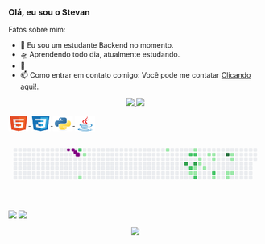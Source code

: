 ### Olá, eu sou o Stevan

Fatos sobre mim:

- 🎤 Eu sou um estudante Backend no momento.
- 🛸 Aprendendo todo dia, atualmente estudando.
- 🌋 
- 📫 Como entrar em contato comigo: Você pode me contatar [Clicando aqui!](https://www.linkedin.com/in/stevan-gomes-186a52202/).

 <div align = "center">
  <a href="https://github.com/Stevangomes1">
  <img height="180em" src="https://github-readme-stats.vercel.app/api?username=Stevangomes1&show_icons=true&theme=highcontrast&include_all_commits=true&count_private=true"/>
  <img height="180em" src="https://github-readme-stats.vercel.app/api/top-langs/?username=Stevangomes1&layout=compact&langs_count=7&theme=highcontrast"/>
</div>

<div style="display: inline_block"><br>
  <img align="center" alt="Stevan-HTML" height="30" width="40" src="https://raw.githubusercontent.com/devicons/devicon/master/icons/html5/html5-original.svg">
  <img align="center" alt="Stevan-CSS" height="30" width="40" src="https://raw.githubusercontent.com/devicons/devicon/master/icons/css3/css3-original.svg">
  <img align="center" alt="Stevan-Python" height="30" width="40" src="https://raw.githubusercontent.com/devicons/devicon/master/icons/python/python-original.svg">
  <img align="center" alt="Stevan-Java" height="30" width="40" src = "https://raw.githubusercontent.com/devicons/devicon/master/icons/java/java-original.svg">
</div>  

<svg viewBox="-16 -32 880 192" width="880" height="192" xmlns="http://www.w3.org/2000/svg"><style>@keyframes c0{61.42%{fill:var(--c2)}61.44%,to{fill:var(--ce)}}@keyframes c1{10.3%{fill:var(--c1)}10.32%,to{fill:var(--ce)}}@keyframes c2{7.61%{fill:var(--c1)}7.63%,to{fill:var(--ce)}}@keyframes c3{31.38%{fill:var(--c1)}31.4%,to{fill:var(--ce)}}@keyframes c4{73.08%{fill:var(--c3)}73.1%,to{fill:var(--ce)}}@keyframes c5{49.32%{fill:var(--c2)}49.34%,to{fill:var(--ce)}}@keyframes c6{47.97%{fill:var(--c2)}47.99%,to{fill:var(--ce)}}@keyframes c7{21.51%{fill:var(--c1)}21.53%,to{fill:var(--ce)}}@keyframes c8{28.69%{fill:var(--c1)}28.71%,to{fill:var(--ce)}}@keyframes c9{49.77%{fill:var(--c2)}49.79%,to{fill:var(--ce)}}@keyframes ca{73.98%{fill:var(--c3)}74%,to{fill:var(--ce)}}@keyframes cb{22.41%{fill:var(--c1)}22.43%,to{fill:var(--ce)}}@keyframes cc{21.96%{fill:var(--c1)}21.98%,to{fill:var(--ce)}}@keyframes cd{46.63%{fill:var(--c2)}46.65%,to{fill:var(--ce)}}@keyframes ce{24.65%{fill:var(--c1)}24.67%,to{fill:var(--ce)}}@keyframes cf{24.21%{fill:var(--c1)}24.23%,to{fill:var(--ce)}}@keyframes cg{23.31%{fill:var(--c1)}23.33%,to{fill:var(--ce)}}@keyframes ch{26.9%{fill:var(--c1)}26.92%,to{fill:var(--ce)}}@keyframes ci{26.45%{fill:var(--c1)}26.47%,to{fill:var(--ce)}}@keyframes cj{26%{fill:var(--c1)}26.02%,to{fill:var(--ce)}}@keyframes ck{44.38%{fill:var(--c2)}44.4%,to{fill:var(--ce)}}@keyframes cl{43.94%{fill:var(--c1)}43.96%,to{fill:var(--ce)}}@keyframes cm{78.02%{fill:var(--c4)}78.04%,to{fill:var(--ce)}}@keyframes cn{42.14%{fill:var(--c1)}42.16%,to{fill:var(--ce)}}@keyframes co{42.59%{fill:var(--c1)}42.61%,to{fill:var(--ce)}}@keyframes cp{39%{fill:var(--c1)}39.02%,to{fill:var(--ce)}}@keyframes cq{38.56%{fill:var(--c1)}38.58%,to{fill:var(--ce)}}@keyframes cr{41.69%{fill:var(--c1)}41.71%,to{fill:var(--ce)}}@keyframes u0{7.61%{transform:scale(0,1)}10.3%,7.63%{transform:scale(.05,1)}10.32%,21.51%{transform:scale(.11,1)}21.53%,21.96%{transform:scale(.16,1)}21.98%,22.41%{transform:scale(.21,1)}22.43%,23.31%{transform:scale(.26,1)}23.33%,24.21%{transform:scale(.32,1)}24.23%,24.65%{transform:scale(.37,1)}24.67%,26%{transform:scale(.42,1)}26.02%,26.45%{transform:scale(.47,1)}26.47%,26.9%{transform:scale(.53,1)}26.92%,28.69%{transform:scale(.58,1)}28.71%,31.38%{transform:scale(.63,1)}31.4%,38.56%{transform:scale(.68,1)}38.58%,39%{transform:scale(.74,1)}39.02%,41.69%{transform:scale(.79,1)}41.71%,42.14%{transform:scale(.84,1)}42.16%,42.59%{transform:scale(.89,1)}42.61%,43.94%{transform:scale(.95,1)}43.96%,to{transform:scale(1,1)}}@keyframes u1{44.38%{transform:scale(0,1)}44.4%,46.63%{transform:scale(.17,1)}46.65%,47.97%{transform:scale(.33,1)}47.99%,49.32%{transform:scale(.5,1)}49.34%,49.77%{transform:scale(.67,1)}49.79%,61.42%{transform:scale(.83,1)}61.44%,to{transform:scale(1,1)}}@keyframes u2{73.08%{transform:scale(0,1)}73.1%,73.98%{transform:scale(.5,1)}74%,to{transform:scale(1,1)}}@keyframes u3{78.02%{transform:scale(0,1)}78.04%,to{transform:scale(1,1)}}@keyframes s0{0%,99.55%{transform:translate(0,-16px)}.45%{transform:translate(0,0)}6.28%{transform:translate(208px,0)}6.73%{transform:translate(208px,16px)}7.62%{transform:translate(240px,16px)}8.07%{transform:translate(240px,32px)}8.52%{transform:translate(224px,32px)}10.31%{transform:translate(224px,96px)}21.08%,47.09%{transform:translate(608px,96px)}21.52%{transform:translate(608px,80px)}21.97%,46.19%{transform:translate(624px,80px)}22.42%{transform:translate(624px,64px)}23.32%{transform:translate(656px,64px)}23.77%{transform:translate(656px,48px)}24.22%{transform:translate(640px,48px)}24.66%{transform:translate(640px,32px)}26.01%{transform:translate(688px,32px)}26.46%{transform:translate(688px,16px)}26.91%{transform:translate(672px,16px)}27.35%{transform:translate(672px,0)}31.39%{transform:translate(528px,0)}31.84%{transform:translate(528px,16px)}33.63%,72.2%{transform:translate(592px,16px)}34.08%{transform:translate(592px,32px)}38.57%,40.36%{transform:translate(752px,32px)}39.01%{transform:translate(752px,16px)}39.46%{transform:translate(768px,16px)}39.91%{transform:translate(768px,32px)}41.7%{transform:translate(752px,80px)}42.15%{transform:translate(736px,80px)}42.6%{transform:translate(736px,96px)}43.95%{transform:translate(688px,96px)}44.39%{transform:translate(688px,80px)}46.64%{transform:translate(624px,96px)}49.33%{transform:translate(608px,16px)}49.78%{transform:translate(624px,16px)}50.22%{transform:translate(624px,0)}61.43%{transform:translate(224px,0)}61.88%{transform:translate(224px,16px)}73.09%{transform:translate(592px,48px)}77.13%{transform:translate(736px,48px)}78.03%{transform:translate(736px,16px)}93.27%{transform:translate(192px,16px)}93.72%{transform:translate(192px,0)}94.17%{transform:translate(176px,0)}94.62%{transform:translate(176px,-16px)}}@keyframes s1{0%,99.55%{transform:translate(16px,-16px)}.45%{transform:translate(0,-16px)}.9%{transform:translate(0,0)}6.73%{transform:translate(208px,0)}7.17%{transform:translate(208px,16px)}8.07%{transform:translate(240px,16px)}8.52%{transform:translate(240px,32px)}8.97%{transform:translate(224px,32px)}10.76%{transform:translate(224px,96px)}21.52%,47.53%{transform:translate(608px,96px)}21.97%{transform:translate(608px,80px)}22.42%,46.64%{transform:translate(624px,80px)}22.87%{transform:translate(624px,64px)}23.77%{transform:translate(656px,64px)}24.22%{transform:translate(656px,48px)}24.66%{transform:translate(640px,48px)}25.11%{transform:translate(640px,32px)}26.46%{transform:translate(688px,32px)}26.91%{transform:translate(688px,16px)}27.35%{transform:translate(672px,16px)}27.8%{transform:translate(672px,0)}31.84%{transform:translate(528px,0)}32.29%{transform:translate(528px,16px)}34.08%,72.65%{transform:translate(592px,16px)}34.53%{transform:translate(592px,32px)}39.01%,40.81%{transform:translate(752px,32px)}39.46%{transform:translate(752px,16px)}39.91%{transform:translate(768px,16px)}40.36%{transform:translate(768px,32px)}42.15%{transform:translate(752px,80px)}42.6%{transform:translate(736px,80px)}43.05%{transform:translate(736px,96px)}44.39%{transform:translate(688px,96px)}44.84%{transform:translate(688px,80px)}47.09%{transform:translate(624px,96px)}49.78%{transform:translate(608px,16px)}50.22%{transform:translate(624px,16px)}50.67%{transform:translate(624px,0)}61.88%{transform:translate(224px,0)}62.33%{transform:translate(224px,16px)}73.54%{transform:translate(592px,48px)}77.58%{transform:translate(736px,48px)}78.48%{transform:translate(736px,16px)}93.72%{transform:translate(192px,16px)}94.17%{transform:translate(192px,0)}94.62%{transform:translate(176px,0)}95.07%{transform:translate(176px,-16px)}}@keyframes s2{0%,99.55%{transform:translate(32px,-16px)}.9%{transform:translate(0,-16px)}1.35%{transform:translate(0,0)}7.17%{transform:translate(208px,0)}7.62%{transform:translate(208px,16px)}8.52%{transform:translate(240px,16px)}8.97%{transform:translate(240px,32px)}9.42%{transform:translate(224px,32px)}11.21%{transform:translate(224px,96px)}21.97%,47.98%{transform:translate(608px,96px)}22.42%{transform:translate(608px,80px)}22.87%,47.09%{transform:translate(624px,80px)}23.32%{transform:translate(624px,64px)}24.22%{transform:translate(656px,64px)}24.66%{transform:translate(656px,48px)}25.11%{transform:translate(640px,48px)}25.56%{transform:translate(640px,32px)}26.91%{transform:translate(688px,32px)}27.35%{transform:translate(688px,16px)}27.8%{transform:translate(672px,16px)}28.25%{transform:translate(672px,0)}32.29%{transform:translate(528px,0)}32.74%{transform:translate(528px,16px)}34.53%,73.09%{transform:translate(592px,16px)}34.98%{transform:translate(592px,32px)}39.46%,41.26%{transform:translate(752px,32px)}39.91%{transform:translate(752px,16px)}40.36%{transform:translate(768px,16px)}40.81%{transform:translate(768px,32px)}42.6%{transform:translate(752px,80px)}43.05%{transform:translate(736px,80px)}43.5%{transform:translate(736px,96px)}44.84%{transform:translate(688px,96px)}45.29%{transform:translate(688px,80px)}47.53%{transform:translate(624px,96px)}50.22%{transform:translate(608px,16px)}50.67%{transform:translate(624px,16px)}51.12%{transform:translate(624px,0)}62.33%{transform:translate(224px,0)}62.78%{transform:translate(224px,16px)}73.99%{transform:translate(592px,48px)}78.03%{transform:translate(736px,48px)}78.92%{transform:translate(736px,16px)}94.17%{transform:translate(192px,16px)}94.62%{transform:translate(192px,0)}95.07%{transform:translate(176px,0)}95.52%{transform:translate(176px,-16px)}}@keyframes s3{0%,99.55%{transform:translate(48px,-16px)}1.35%{transform:translate(0,-16px)}1.79%{transform:translate(0,0)}7.62%{transform:translate(208px,0)}8.07%{transform:translate(208px,16px)}8.97%{transform:translate(240px,16px)}9.42%{transform:translate(240px,32px)}9.87%{transform:translate(224px,32px)}11.66%{transform:translate(224px,96px)}22.42%,48.43%{transform:translate(608px,96px)}22.87%{transform:translate(608px,80px)}23.32%,47.53%{transform:translate(624px,80px)}23.77%{transform:translate(624px,64px)}24.66%{transform:translate(656px,64px)}25.11%{transform:translate(656px,48px)}25.56%{transform:translate(640px,48px)}26.01%{transform:translate(640px,32px)}27.35%{transform:translate(688px,32px)}27.8%{transform:translate(688px,16px)}28.25%{transform:translate(672px,16px)}28.7%{transform:translate(672px,0)}32.74%{transform:translate(528px,0)}33.18%{transform:translate(528px,16px)}34.98%,73.54%{transform:translate(592px,16px)}35.43%{transform:translate(592px,32px)}39.91%,41.7%{transform:translate(752px,32px)}40.36%{transform:translate(752px,16px)}40.81%{transform:translate(768px,16px)}41.26%{transform:translate(768px,32px)}43.05%{transform:translate(752px,80px)}43.5%{transform:translate(736px,80px)}43.95%{transform:translate(736px,96px)}45.29%{transform:translate(688px,96px)}45.74%{transform:translate(688px,80px)}47.98%{transform:translate(624px,96px)}50.67%{transform:translate(608px,16px)}51.12%{transform:translate(624px,16px)}51.57%{transform:translate(624px,0)}62.78%{transform:translate(224px,0)}63.23%{transform:translate(224px,16px)}74.44%{transform:translate(592px,48px)}78.48%{transform:translate(736px,48px)}79.37%{transform:translate(736px,16px)}94.62%{transform:translate(192px,16px)}95.07%{transform:translate(192px,0)}95.52%{transform:translate(176px,0)}95.96%{transform:translate(176px,-16px)}}:root{--cb:#1b1f230a;--cs:purple;--ce:#ebedf0;--c0:#ebedf0;--c1:#9be9a8;--c2:#40c463;--c3:#30a14e;--c4:#216e39}@media (prefers-color-scheme:dark){:root{--cb:#1b1f230a;--cs:purple;--ce:#161b22;--c1:#01311f;--c2:#034525;--c3:#0f6d31;--c4:#00c647}}.c{shape-rendering:geometricPrecision;rx:2;ry:2;fill:var(--ce);stroke-width:1px;stroke:var(--cb);animation:none 22300ms linear infinite}.c.c0{fill:var(--c2);animation-name:c0}.c.c1,.c.c2,.c.c3{fill:var(--c1);animation-name:c1}.c.c2,.c.c3{animation-name:c2}.c.c3{animation-name:c3}.c.c4{fill:var(--c3);animation-name:c4}.c.c5,.c.c6{fill:var(--c2);animation-name:c5}.c.c6{animation-name:c6}.c.c7,.c.c8{fill:var(--c1);animation-name:c7}.c.c8{animation-name:c8}.c.c9{fill:var(--c2);animation-name:c9}.c.ca{fill:var(--c3);animation-name:ca}.c.cb,.c.cc{fill:var(--c1);animation-name:cb}.c.cc{animation-name:cc}.c.cd{fill:var(--c2);animation-name:cd}.c.ce,.c.cf,.c.cg{fill:var(--c1);animation-name:ce}.c.cf,.c.cg{animation-name:cf}.c.cg{animation-name:cg}.c.ch,.c.ci,.c.cj{fill:var(--c1);animation-name:ch}.c.ci,.c.cj{animation-name:ci}.c.cj{animation-name:cj}.c.ck{fill:var(--c2);animation-name:ck}.c.cl{fill:var(--c1);animation-name:cl}.c.cm{fill:var(--c4);animation-name:cm}.c.cn,.c.co{fill:var(--c1);animation-name:cn}.c.co{animation-name:co}.c.cp,.c.cq,.c.cr{fill:var(--c1);animation-name:cp}.c.cq,.c.cr{animation-name:cq}.c.cr{animation-name:cr}.s,.u{animation:none linear 22300ms infinite}.u,.u.u0{transform-origin:0 0}.u{transform:scale(0,1)}.u.u0{fill:var(--c1);animation-name:u0}.u.u1{fill:var(--c2);animation-name:u1;transform-origin:575.4px 0}.u.u2{fill:var(--c3);animation-name:u2;transform-origin:757.1px 0}.u.u3{fill:var(--c4);animation-name:u3;transform-origin:817.7px 0}.s{shape-rendering:geometricPrecision;fill:var(--cs)}.s.s0{transform:translate(0,-16px);animation-name:s0}.s.s1{transform:translate(16px,-16px);animation-name:s1}.s.s2{transform:translate(32px,-16px);animation-name:s2}.s.s3{transform:translate(48px,-16px);animation-name:s3}</style><rect class="c" x="2" y="2" width="12" height="12"/><rect class="c" x="2" y="18" width="12" height="12"/><rect class="c" x="2" y="34" width="12" height="12"/><rect class="c" x="2" y="50" width="12" height="12"/><rect class="c" x="2" y="66" width="12" height="12"/><rect class="c" x="2" y="82" width="12" height="12"/><rect class="c" x="2" y="98" width="12" height="12"/><rect class="c" x="18" y="2" width="12" height="12"/><rect class="c" x="18" y="18" width="12" height="12"/><rect class="c" x="18" y="34" width="12" height="12"/><rect class="c" x="18" y="50" width="12" height="12"/><rect class="c" x="18" y="66" width="12" height="12"/><rect class="c" x="18" y="82" width="12" height="12"/><rect class="c" x="18" y="98" width="12" height="12"/><rect class="c" x="34" y="2" width="12" height="12"/><rect class="c" x="34" y="18" width="12" height="12"/><rect class="c" x="34" y="34" width="12" height="12"/><rect class="c" x="34" y="50" width="12" height="12"/><rect class="c" x="34" y="66" width="12" height="12"/><rect class="c" x="34" y="82" width="12" height="12"/><rect class="c" x="34" y="98" width="12" height="12"/><rect class="c" x="50" y="2" width="12" height="12"/><rect class="c" x="50" y="18" width="12" height="12"/><rect class="c" x="50" y="34" width="12" height="12"/><rect class="c" x="50" y="50" width="12" height="12"/><rect class="c" x="50" y="66" width="12" height="12"/><rect class="c" x="50" y="82" width="12" height="12"/><rect class="c" x="50" y="98" width="12" height="12"/><rect class="c" x="66" y="2" width="12" height="12"/><rect class="c" x="66" y="18" width="12" height="12"/><rect class="c" x="66" y="34" width="12" height="12"/><rect class="c" x="66" y="50" width="12" height="12"/><rect class="c" x="66" y="66" width="12" height="12"/><rect class="c" x="66" y="82" width="12" height="12"/><rect class="c" x="66" y="98" width="12" height="12"/><rect class="c" x="82" y="2" width="12" height="12"/><rect class="c" x="82" y="18" width="12" height="12"/><rect class="c" x="82" y="34" width="12" height="12"/><rect class="c" x="82" y="50" width="12" height="12"/><rect class="c" x="82" y="66" width="12" height="12"/><rect class="c" x="82" y="82" width="12" height="12"/><rect class="c" x="82" y="98" width="12" height="12"/><rect class="c" x="98" y="2" width="12" height="12"/><rect class="c" x="98" y="18" width="12" height="12"/><rect class="c" x="98" y="34" width="12" height="12"/><rect class="c" x="98" y="50" width="12" height="12"/><rect class="c" x="98" y="66" width="12" height="12"/><rect class="c" x="98" y="82" width="12" height="12"/><rect class="c" x="98" y="98" width="12" height="12"/><rect class="c" x="114" y="2" width="12" height="12"/><rect class="c" x="114" y="18" width="12" height="12"/><rect class="c" x="114" y="34" width="12" height="12"/><rect class="c" x="114" y="50" width="12" height="12"/><rect class="c" x="114" y="66" width="12" height="12"/><rect class="c" x="114" y="82" width="12" height="12"/><rect class="c" x="114" y="98" width="12" height="12"/><rect class="c" x="130" y="2" width="12" height="12"/><rect class="c" x="130" y="18" width="12" height="12"/><rect class="c" x="130" y="34" width="12" height="12"/><rect class="c" x="130" y="50" width="12" height="12"/><rect class="c" x="130" y="66" width="12" height="12"/><rect class="c" x="130" y="82" width="12" height="12"/><rect class="c" x="130" y="98" width="12" height="12"/><rect class="c" x="146" y="2" width="12" height="12"/><rect class="c" x="146" y="18" width="12" height="12"/><rect class="c" x="146" y="34" width="12" height="12"/><rect class="c" x="146" y="50" width="12" height="12"/><rect class="c" x="146" y="66" width="12" height="12"/><rect class="c" x="146" y="82" width="12" height="12"/><rect class="c" x="146" y="98" width="12" height="12"/><rect class="c" x="162" y="2" width="12" height="12"/><rect class="c" x="162" y="18" width="12" height="12"/><rect class="c" x="162" y="34" width="12" height="12"/><rect class="c" x="162" y="50" width="12" height="12"/><rect class="c" x="162" y="66" width="12" height="12"/><rect class="c" x="162" y="82" width="12" height="12"/><rect class="c" x="162" y="98" width="12" height="12"/><rect class="c" x="178" y="2" width="12" height="12"/><rect class="c" x="178" y="18" width="12" height="12"/><rect class="c" x="178" y="34" width="12" height="12"/><rect class="c" x="178" y="50" width="12" height="12"/><rect class="c" x="178" y="66" width="12" height="12"/><rect class="c" x="178" y="82" width="12" height="12"/><rect class="c" x="178" y="98" width="12" height="12"/><rect class="c" x="194" y="2" width="12" height="12"/><rect class="c" x="194" y="18" width="12" height="12"/><rect class="c" x="194" y="34" width="12" height="12"/><rect class="c" x="194" y="50" width="12" height="12"/><rect class="c" x="194" y="66" width="12" height="12"/><rect class="c" x="194" y="82" width="12" height="12"/><rect class="c" x="194" y="98" width="12" height="12"/><rect class="c" x="210" y="2" width="12" height="12"/><rect class="c" x="210" y="18" width="12" height="12"/><rect class="c" x="210" y="34" width="12" height="12"/><rect class="c" x="210" y="50" width="12" height="12"/><rect class="c" x="210" y="66" width="12" height="12"/><rect class="c" x="210" y="82" width="12" height="12"/><rect class="c" x="210" y="98" width="12" height="12"/><rect class="c c0" x="226" y="2" width="12" height="12"/><rect class="c" x="226" y="18" width="12" height="12"/><rect class="c" x="226" y="34" width="12" height="12"/><rect class="c" x="226" y="50" width="12" height="12"/><rect class="c" x="226" y="66" width="12" height="12"/><rect class="c" x="226" y="82" width="12" height="12"/><rect class="c c1" x="226" y="98" width="12" height="12"/><rect class="c" x="242" y="2" width="12" height="12"/><rect class="c c2" x="242" y="18" width="12" height="12"/><rect class="c" x="242" y="34" width="12" height="12"/><rect class="c" x="242" y="50" width="12" height="12"/><rect class="c" x="242" y="66" width="12" height="12"/><rect class="c" x="242" y="82" width="12" height="12"/><rect class="c" x="242" y="98" width="12" height="12"/><rect class="c" x="258" y="2" width="12" height="12"/><rect class="c" x="258" y="18" width="12" height="12"/><rect class="c" x="258" y="34" width="12" height="12"/><rect class="c" x="258" y="50" width="12" height="12"/><rect class="c" x="258" y="66" width="12" height="12"/><rect class="c" x="258" y="82" width="12" height="12"/><rect class="c" x="258" y="98" width="12" height="12"/><rect class="c" x="274" y="2" width="12" height="12"/><rect class="c" x="274" y="18" width="12" height="12"/><rect class="c" x="274" y="34" width="12" height="12"/><rect class="c" x="274" y="50" width="12" height="12"/><rect class="c" x="274" y="66" width="12" height="12"/><rect class="c" x="274" y="82" width="12" height="12"/><rect class="c" x="274" y="98" width="12" height="12"/><rect class="c" x="290" y="2" width="12" height="12"/><rect class="c" x="290" y="18" width="12" height="12"/><rect class="c" x="290" y="34" width="12" height="12"/><rect class="c" x="290" y="50" width="12" height="12"/><rect class="c" x="290" y="66" width="12" height="12"/><rect class="c" x="290" y="82" width="12" height="12"/><rect class="c" x="290" y="98" width="12" height="12"/><rect class="c" x="306" y="2" width="12" height="12"/><rect class="c" x="306" y="18" width="12" height="12"/><rect class="c" x="306" y="34" width="12" height="12"/><rect class="c" x="306" y="50" width="12" height="12"/><rect class="c" x="306" y="66" width="12" height="12"/><rect class="c" x="306" y="82" width="12" height="12"/><rect class="c" x="306" y="98" width="12" height="12"/><rect class="c" x="322" y="2" width="12" height="12"/><rect class="c" x="322" y="18" width="12" height="12"/><rect class="c" x="322" y="34" width="12" height="12"/><rect class="c" x="322" y="50" width="12" height="12"/><rect class="c" x="322" y="66" width="12" height="12"/><rect class="c" x="322" y="82" width="12" height="12"/><rect class="c" x="322" y="98" width="12" height="12"/><rect class="c" x="338" y="2" width="12" height="12"/><rect class="c" x="338" y="18" width="12" height="12"/><rect class="c" x="338" y="34" width="12" height="12"/><rect class="c" x="338" y="50" width="12" height="12"/><rect class="c" x="338" y="66" width="12" height="12"/><rect class="c" x="338" y="82" width="12" height="12"/><rect class="c" x="338" y="98" width="12" height="12"/><rect class="c" x="354" y="2" width="12" height="12"/><rect class="c" x="354" y="18" width="12" height="12"/><rect class="c" x="354" y="34" width="12" height="12"/><rect class="c" x="354" y="50" width="12" height="12"/><rect class="c" x="354" y="66" width="12" height="12"/><rect class="c" x="354" y="82" width="12" height="12"/><rect class="c" x="354" y="98" width="12" height="12"/><rect class="c" x="370" y="2" width="12" height="12"/><rect class="c" x="370" y="18" width="12" height="12"/><rect class="c" x="370" y="34" width="12" height="12"/><rect class="c" x="370" y="50" width="12" height="12"/><rect class="c" x="370" y="66" width="12" height="12"/><rect class="c" x="370" y="82" width="12" height="12"/><rect class="c" x="370" y="98" width="12" height="12"/><rect class="c" x="386" y="2" width="12" height="12"/><rect class="c" x="386" y="18" width="12" height="12"/><rect class="c" x="386" y="34" width="12" height="12"/><rect class="c" x="386" y="50" width="12" height="12"/><rect class="c" x="386" y="66" width="12" height="12"/><rect class="c" x="386" y="82" width="12" height="12"/><rect class="c" x="386" y="98" width="12" height="12"/><rect class="c" x="402" y="2" width="12" height="12"/><rect class="c" x="402" y="18" width="12" height="12"/><rect class="c" x="402" y="34" width="12" height="12"/><rect class="c" x="402" y="50" width="12" height="12"/><rect class="c" x="402" y="66" width="12" height="12"/><rect class="c" x="402" y="82" width="12" height="12"/><rect class="c" x="402" y="98" width="12" height="12"/><rect class="c" x="418" y="2" width="12" height="12"/><rect class="c" x="418" y="18" width="12" height="12"/><rect class="c" x="418" y="34" width="12" height="12"/><rect class="c" x="418" y="50" width="12" height="12"/><rect class="c" x="418" y="66" width="12" height="12"/><rect class="c" x="418" y="82" width="12" height="12"/><rect class="c" x="418" y="98" width="12" height="12"/><rect class="c" x="434" y="2" width="12" height="12"/><rect class="c" x="434" y="18" width="12" height="12"/><rect class="c" x="434" y="34" width="12" height="12"/><rect class="c" x="434" y="50" width="12" height="12"/><rect class="c" x="434" y="66" width="12" height="12"/><rect class="c" x="434" y="82" width="12" height="12"/><rect class="c" x="434" y="98" width="12" height="12"/><rect class="c" x="450" y="2" width="12" height="12"/><rect class="c" x="450" y="18" width="12" height="12"/><rect class="c" x="450" y="34" width="12" height="12"/><rect class="c" x="450" y="50" width="12" height="12"/><rect class="c" x="450" y="66" width="12" height="12"/><rect class="c" x="450" y="82" width="12" height="12"/><rect class="c" x="450" y="98" width="12" height="12"/><rect class="c" x="466" y="2" width="12" height="12"/><rect class="c" x="466" y="18" width="12" height="12"/><rect class="c" x="466" y="34" width="12" height="12"/><rect class="c" x="466" y="50" width="12" height="12"/><rect class="c" x="466" y="66" width="12" height="12"/><rect class="c" x="466" y="82" width="12" height="12"/><rect class="c" x="466" y="98" width="12" height="12"/><rect class="c" x="482" y="2" width="12" height="12"/><rect class="c" x="482" y="18" width="12" height="12"/><rect class="c" x="482" y="34" width="12" height="12"/><rect class="c" x="482" y="50" width="12" height="12"/><rect class="c" x="482" y="66" width="12" height="12"/><rect class="c" x="482" y="82" width="12" height="12"/><rect class="c" x="482" y="98" width="12" height="12"/><rect class="c" x="498" y="2" width="12" height="12"/><rect class="c" x="498" y="18" width="12" height="12"/><rect class="c" x="498" y="34" width="12" height="12"/><rect class="c" x="498" y="50" width="12" height="12"/><rect class="c" x="498" y="66" width="12" height="12"/><rect class="c" x="498" y="82" width="12" height="12"/><rect class="c" x="498" y="98" width="12" height="12"/><rect class="c" x="514" y="2" width="12" height="12"/><rect class="c" x="514" y="18" width="12" height="12"/><rect class="c" x="514" y="34" width="12" height="12"/><rect class="c" x="514" y="50" width="12" height="12"/><rect class="c" x="514" y="66" width="12" height="12"/><rect class="c" x="514" y="82" width="12" height="12"/><rect class="c" x="514" y="98" width="12" height="12"/><rect class="c c3" x="530" y="2" width="12" height="12"/><rect class="c" x="530" y="18" width="12" height="12"/><rect class="c" x="530" y="34" width="12" height="12"/><rect class="c" x="530" y="50" width="12" height="12"/><rect class="c" x="530" y="66" width="12" height="12"/><rect class="c" x="530" y="82" width="12" height="12"/><rect class="c" x="530" y="98" width="12" height="12"/><rect class="c" x="546" y="2" width="12" height="12"/><rect class="c" x="546" y="18" width="12" height="12"/><rect class="c" x="546" y="34" width="12" height="12"/><rect class="c" x="546" y="50" width="12" height="12"/><rect class="c" x="546" y="66" width="12" height="12"/><rect class="c" x="546" y="82" width="12" height="12"/><rect class="c" x="546" y="98" width="12" height="12"/><rect class="c" x="562" y="2" width="12" height="12"/><rect class="c" x="562" y="18" width="12" height="12"/><rect class="c" x="562" y="34" width="12" height="12"/><rect class="c" x="562" y="50" width="12" height="12"/><rect class="c" x="562" y="66" width="12" height="12"/><rect class="c" x="562" y="82" width="12" height="12"/><rect class="c" x="562" y="98" width="12" height="12"/><rect class="c" x="578" y="2" width="12" height="12"/><rect class="c" x="578" y="18" width="12" height="12"/><rect class="c" x="578" y="34" width="12" height="12"/><rect class="c" x="578" y="50" width="12" height="12"/><rect class="c" x="578" y="66" width="12" height="12"/><rect class="c" x="578" y="82" width="12" height="12"/><rect class="c" x="578" y="98" width="12" height="12"/><rect class="c" x="594" y="2" width="12" height="12"/><rect class="c" x="594" y="18" width="12" height="12"/><rect class="c" x="594" y="34" width="12" height="12"/><rect class="c c4" x="594" y="50" width="12" height="12"/><rect class="c" x="594" y="66" width="12" height="12"/><rect class="c" x="594" y="82" width="12" height="12"/><rect class="c" x="594" y="98" width="12" height="12"/><rect class="c" x="610" y="2" width="12" height="12"/><rect class="c c5" x="610" y="18" width="12" height="12"/><rect class="c" x="610" y="34" width="12" height="12"/><rect class="c" x="610" y="50" width="12" height="12"/><rect class="c c6" x="610" y="66" width="12" height="12"/><rect class="c c7" x="610" y="82" width="12" height="12"/><rect class="c" x="610" y="98" width="12" height="12"/><rect class="c c8" x="626" y="2" width="12" height="12"/><rect class="c c9" x="626" y="18" width="12" height="12"/><rect class="c" x="626" y="34" width="12" height="12"/><rect class="c ca" x="626" y="50" width="12" height="12"/><rect class="c cb" x="626" y="66" width="12" height="12"/><rect class="c cc" x="626" y="82" width="12" height="12"/><rect class="c cd" x="626" y="98" width="12" height="12"/><rect class="c" x="642" y="2" width="12" height="12"/><rect class="c" x="642" y="18" width="12" height="12"/><rect class="c ce" x="642" y="34" width="12" height="12"/><rect class="c cf" x="642" y="50" width="12" height="12"/><rect class="c" x="642" y="66" width="12" height="12"/><rect class="c" x="642" y="82" width="12" height="12"/><rect class="c" x="642" y="98" width="12" height="12"/><rect class="c" x="658" y="2" width="12" height="12"/><rect class="c" x="658" y="18" width="12" height="12"/><rect class="c" x="658" y="34" width="12" height="12"/><rect class="c" x="658" y="50" width="12" height="12"/><rect class="c cg" x="658" y="66" width="12" height="12"/><rect class="c" x="658" y="82" width="12" height="12"/><rect class="c" x="658" y="98" width="12" height="12"/><rect class="c" x="674" y="2" width="12" height="12"/><rect class="c ch" x="674" y="18" width="12" height="12"/><rect class="c" x="674" y="34" width="12" height="12"/><rect class="c" x="674" y="50" width="12" height="12"/><rect class="c" x="674" y="66" width="12" height="12"/><rect class="c" x="674" y="82" width="12" height="12"/><rect class="c" x="674" y="98" width="12" height="12"/><rect class="c" x="690" y="2" width="12" height="12"/><rect class="c ci" x="690" y="18" width="12" height="12"/><rect class="c cj" x="690" y="34" width="12" height="12"/><rect class="c" x="690" y="50" width="12" height="12"/><rect class="c" x="690" y="66" width="12" height="12"/><rect class="c ck" x="690" y="82" width="12" height="12"/><rect class="c cl" x="690" y="98" width="12" height="12"/><rect class="c" x="706" y="2" width="12" height="12"/><rect class="c" x="706" y="18" width="12" height="12"/><rect class="c" x="706" y="34" width="12" height="12"/><rect class="c" x="706" y="50" width="12" height="12"/><rect class="c" x="706" y="66" width="12" height="12"/><rect class="c" x="706" y="82" width="12" height="12"/><rect class="c" x="706" y="98" width="12" height="12"/><rect class="c" x="722" y="2" width="12" height="12"/><rect class="c" x="722" y="18" width="12" height="12"/><rect class="c" x="722" y="34" width="12" height="12"/><rect class="c" x="722" y="50" width="12" height="12"/><rect class="c" x="722" y="66" width="12" height="12"/><rect class="c" x="722" y="82" width="12" height="12"/><rect class="c" x="722" y="98" width="12" height="12"/><rect class="c" x="738" y="2" width="12" height="12"/><rect class="c cm" x="738" y="18" width="12" height="12"/><rect class="c" x="738" y="34" width="12" height="12"/><rect class="c" x="738" y="50" width="12" height="12"/><rect class="c" x="738" y="66" width="12" height="12"/><rect class="c cn" x="738" y="82" width="12" height="12"/><rect class="c co" x="738" y="98" width="12" height="12"/><rect class="c" x="754" y="2" width="12" height="12"/><rect class="c cp" x="754" y="18" width="12" height="12"/><rect class="c cq" x="754" y="34" width="12" height="12"/><rect class="c" x="754" y="50" width="12" height="12"/><rect class="c" x="754" y="66" width="12" height="12"/><rect class="c cr" x="754" y="82" width="12" height="12"/><rect class="c" x="754" y="98" width="12" height="12"/><rect class="c" x="770" y="2" width="12" height="12"/><rect class="c" x="770" y="18" width="12" height="12"/><rect class="c" x="770" y="34" width="12" height="12"/><rect class="c" x="770" y="50" width="12" height="12"/><rect class="c" x="770" y="66" width="12" height="12"/><rect class="c" x="770" y="82" width="12" height="12"/><rect class="c" x="770" y="98" width="12" height="12"/><rect class="c" x="786" y="2" width="12" height="12"/><rect class="c" x="786" y="18" width="12" height="12"/><rect class="c" x="786" y="34" width="12" height="12"/><rect class="c" x="786" y="50" width="12" height="12"/><rect class="c" x="786" y="66" width="12" height="12"/><rect class="c" x="786" y="82" width="12" height="12"/><rect class="c" x="786" y="98" width="12" height="12"/><rect class="c" x="802" y="2" width="12" height="12"/><rect class="c" x="802" y="18" width="12" height="12"/><rect class="c" x="802" y="34" width="12" height="12"/><rect class="c" x="802" y="50" width="12" height="12"/><rect class="c" x="802" y="66" width="12" height="12"/><rect class="c" x="802" y="82" width="12" height="12"/><rect class="c" x="802" y="98" width="12" height="12"/><rect class="c" x="818" y="2" width="12" height="12"/><rect class="c" x="818" y="18" width="12" height="12"/><rect class="c" x="818" y="34" width="12" height="12"/><rect class="c" x="818" y="50" width="12" height="12"/><rect class="c" x="818" y="66" width="12" height="12"/><rect class="c" x="818" y="82" width="12" height="12"/><rect class="c" x="818" y="98" width="12" height="12"/><rect class="c" x="834" y="2" width="12" height="12"/><rect class="c" x="834" y="18" width="12" height="12"/><rect class="c" x="834" y="34" width="12" height="12"/><rect class="u u0" height="12" width="576.0" x="0.0" y="144"/><rect class="u u1" height="12" width="182.3" x="575.4" y="144"/><rect class="u u2" height="12" width="61.2" x="757.1" y="144"/><rect class="u u3" height="12" width="30.9" x="817.7" y="144"/><rect class="s s0" x="0.8" y="0.8" width="14.4" height="14.4" rx="4.5" ry="4.5"/><rect class="s s1" x="1.8" y="1.8" width="12.3" height="12.3" rx="4.1" ry="4.1"/><rect class="s s2" x="2.6" y="2.6" width="10.8" height="10.8" rx="3.6" ry="3.6"/><rect class="s s3" x="3.0" y="3.0" width="9.9" height="9.9" rx="3.3" ry="3.3"/></svg>
 
##
  
<div>
  <a href = "mailto:stevangomes123@gmail.com"><img src="https://img.shields.io/badge/-Gmail-%23333?style=for-the-badge&logo=gmail&logoColor=white" target="_blank"></a>
  <a href="https://www.linkedin.com/in/stevan-gomes-186a52202/" target="_blank"><img src="https://img.shields.io/badge/-LinkedIn-%230077B5?style=for-the-badge&logo=linkedin&logoColor=white" target="_blank"></a> 
</div>  

 
 <p align = "center">
 <img height="285em" src="https://activity-graph.herokuapp.com/graph?username=Stevangomes1&theme=xcode">
</p> 
